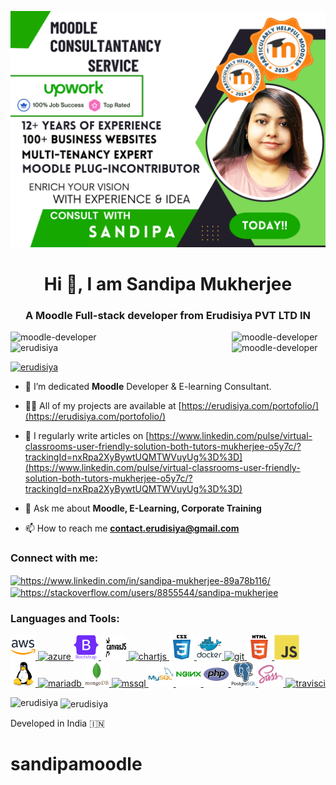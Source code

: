 ![logo](https://github.com/erudisiya/erudisiya/blob/main/consultation1.png)
<h1 align="center">Hi 👋, I am Sandipa Mukherjee</h1>
<h3 align="center">A Moodle Full-stack developer from Erudisiya PVT LTD IN</h3>
<img src = "https://erudisiya.com/2778464.jpg" align = "left" alt="moodle-developer" width = "350">
<img src = "https://erudisiya.com/wp-content/uploads/elementor/thumbs/Particularly_helpful_Moodler_2024-qju4r8sra0hzydgjl6acb1tankx170yiboyjiv06e4.png" align = "right" alt="moodle-developer" width = "150">
<img src = "https://erudisiya.com/wp-content/uploads/2023/07/Particularly_helpful_Moodler_2023-150x150.png" align = "right" alt="moodle-developer" width = "150">
<p align="left"> <img src="https://komarev.com/ghpvc/?username=erudisiya&label=Profile%20views&color=0e75b6&style=flat" alt="erudisiya" /> </p>

<p align="left"> <a href="https://github.com/ryo-ma/github-profile-trophy"><img src="https://github-profile-trophy.vercel.app/?username=erudisiya" alt="erudisiya" /></a> </p>

- 🌱 I’m dedicated **Moodle** Developer & E-learning Consultant.

- 👨‍💻 All of my projects are available at [https://erudisiya.com/portofolio/](https://erudisiya.com/portofolio/)

- 📝 I regularly write articles on [https://www.linkedin.com/pulse/virtual-classrooms-user-friendly-solution-both-tutors-mukherjee-o5y7c/?trackingId=nxRpa2XyBywtUQMTWVuyUg%3D%3D](https://www.linkedin.com/pulse/virtual-classrooms-user-friendly-solution-both-tutors-mukherjee-o5y7c/?trackingId=nxRpa2XyBywtUQMTWVuyUg%3D%3D)

- 💬 Ask me about **Moodle, E-Learning, Corporate Training**

- 📫 How to reach me **contact.erudisiya@gmail.com**

<h3 align="left">Connect with me:</h3>
<p align="left">
<a href="https://linkedin.com/in/https://www.linkedin.com/in/sandipa-mukherjee-89a78b116/" target="blank"><img align="center" src="https://raw.githubusercontent.com/rahuldkjain/github-profile-readme-generator/master/src/images/icons/Social/linked-in-alt.svg" alt="https://www.linkedin.com/in/sandipa-mukherjee-89a78b116/" height="30" width="40" /></a>
<a href="https://stackoverflow.com/users/https://stackoverflow.com/users/8855544/sandipa-mukherjee" target="blank"><img align="center" src="https://raw.githubusercontent.com/rahuldkjain/github-profile-readme-generator/master/src/images/icons/Social/stack-overflow.svg" alt="https://stackoverflow.com/users/8855544/sandipa-mukherjee" height="30" width="40" /></a>
</p>

<h3 align="left">Languages and Tools:</h3>
<p align="left"> <a href="https://aws.amazon.com" target="_blank" rel="noreferrer"> <img src="https://raw.githubusercontent.com/devicons/devicon/master/icons/amazonwebservices/amazonwebservices-original-wordmark.svg" alt="aws" width="40" height="40"/> </a> <a href="https://azure.microsoft.com/en-in/" target="_blank" rel="noreferrer"> <img src="https://www.vectorlogo.zone/logos/microsoft_azure/microsoft_azure-icon.svg" alt="azure" width="40" height="40"/> </a> <a href="https://getbootstrap.com" target="_blank" rel="noreferrer"> <img src="https://raw.githubusercontent.com/devicons/devicon/master/icons/bootstrap/bootstrap-plain-wordmark.svg" alt="bootstrap" width="40" height="40"/> </a> <a href="https://canvasjs.com" target="_blank" rel="noreferrer"> <img src="https://raw.githubusercontent.com/Hardik0307/Hardik0307/master/assets/canvasjs-charts.svg" alt="canvasjs" width="40" height="40"/> </a> <a href="https://www.chartjs.org" target="_blank" rel="noreferrer"> <img src="https://www.chartjs.org/media/logo-title.svg" alt="chartjs" width="40" height="40"/> </a> <a href="https://www.w3schools.com/css/" target="_blank" rel="noreferrer"> <img src="https://raw.githubusercontent.com/devicons/devicon/master/icons/css3/css3-original-wordmark.svg" alt="css3" width="40" height="40"/> </a> <a href="https://www.docker.com/" target="_blank" rel="noreferrer"> <img src="https://raw.githubusercontent.com/devicons/devicon/master/icons/docker/docker-original-wordmark.svg" alt="docker" width="40" height="40"/> </a> <a href="https://git-scm.com/" target="_blank" rel="noreferrer"> <img src="https://www.vectorlogo.zone/logos/git-scm/git-scm-icon.svg" alt="git" width="40" height="40"/> </a> <a href="https://www.w3.org/html/" target="_blank" rel="noreferrer"> <img src="https://raw.githubusercontent.com/devicons/devicon/master/icons/html5/html5-original-wordmark.svg" alt="html5" width="40" height="40"/> </a> <a href="https://developer.mozilla.org/en-US/docs/Web/JavaScript" target="_blank" rel="noreferrer"> <img src="https://raw.githubusercontent.com/devicons/devicon/master/icons/javascript/javascript-original.svg" alt="javascript" width="40" height="40"/> </a> <a href="https://www.linux.org/" target="_blank" rel="noreferrer"> <img src="https://raw.githubusercontent.com/devicons/devicon/master/icons/linux/linux-original.svg" alt="linux" width="40" height="40"/> </a> <a href="https://mariadb.org/" target="_blank" rel="noreferrer"> <img src="https://www.vectorlogo.zone/logos/mariadb/mariadb-icon.svg" alt="mariadb" width="40" height="40"/> </a> <a href="https://www.mongodb.com/" target="_blank" rel="noreferrer"> <img src="https://raw.githubusercontent.com/devicons/devicon/master/icons/mongodb/mongodb-original-wordmark.svg" alt="mongodb" width="40" height="40"/> </a> <a href="https://www.microsoft.com/en-us/sql-server" target="_blank" rel="noreferrer"> <img src="https://www.svgrepo.com/show/303229/microsoft-sql-server-logo.svg" alt="mssql" width="40" height="40"/> </a> <a href="https://www.mysql.com/" target="_blank" rel="noreferrer"> <img src="https://raw.githubusercontent.com/devicons/devicon/master/icons/mysql/mysql-original-wordmark.svg" alt="mysql" width="40" height="40"/> </a> <a href="https://www.nginx.com" target="_blank" rel="noreferrer"> <img src="https://raw.githubusercontent.com/devicons/devicon/master/icons/nginx/nginx-original.svg" alt="nginx" width="40" height="40"/> </a> <a href="https://www.php.net" target="_blank" rel="noreferrer"> <img src="https://raw.githubusercontent.com/devicons/devicon/master/icons/php/php-original.svg" alt="php" width="40" height="40"/> </a> <a href="https://www.postgresql.org" target="_blank" rel="noreferrer"> <img src="https://raw.githubusercontent.com/devicons/devicon/master/icons/postgresql/postgresql-original-wordmark.svg" alt="postgresql" width="40" height="40"/> </a> <a href="https://sass-lang.com" target="_blank" rel="noreferrer"> <img src="https://raw.githubusercontent.com/devicons/devicon/master/icons/sass/sass-original.svg" alt="sass" width="40" height="40"/> </a> <a href="https://travis-ci.org" target="_blank" rel="noreferrer"> <img src="https://www.vectorlogo.zone/logos/travis-ci/travis-ci-icon.svg" alt="travisci" width="40" height="40"/> </a> </p>

<p><img align="left" src="https://github-readme-stats.vercel.app/api/top-langs?username=erudisiya&show_icons=true&locale=en&layout=compact" alt="erudisiya" /></p>

<p>&nbsp;<img align="center" src="https://github-readme-stats.vercel.app/api?username=erudisiya&show_icons=true&locale=en" alt="erudisiya" /></p>


Developed in India 🇮🇳
# sandipamoodle
